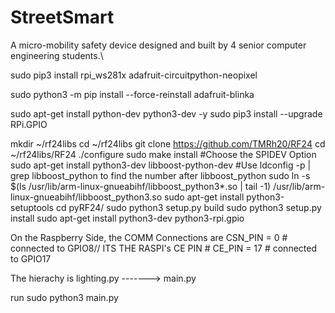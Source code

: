 # StreetSmart

A micro-mobility safety device designed and built by 4 senior computer engineering students.\

sudo pip3 install rpi_ws281x adafruit-circuitpython-neopixel

sudo python3 -m pip install --force-reinstall adafruit-blinka

sudo apt-get install python-dev python3-dev -y
sudo pip3 install --upgrade RPi.GPIO



mkdir ~/rf24libs
cd ~/rf24libs
git clone https://github.com/TMRh20/RF24
cd ~/rf24libs/RF24
./configure
sudo make install
#Choose the SPIDEV Option
sudo apt-get install python3-dev libboost-python-dev
#Use ldconfig -p | grep libboost_python to find the number after libboost_python
sudo ln -s $(ls /usr/lib/arm-linux-gnueabihf/libboost_python3*.so | tail -1) /usr/lib/arm-linux-gnueabihf/libboost_python3.so
sudo apt-get install python3-setuptools
cd pyRF24/
sudo python3 setup.py build
sudo python3 setup.py install
sudo apt-get install python3-dev python3-rpi.gpio

On the Raspberry Side, the COMM Connections are
CSN_PIN = 0  # connected to GPIO8// ITS THE RASPI's CE PIN #
CE_PIN = 17  # connected to GPIO17

The hierachy is 
lighting.py -------> main.py

run sudo python3 main.py
